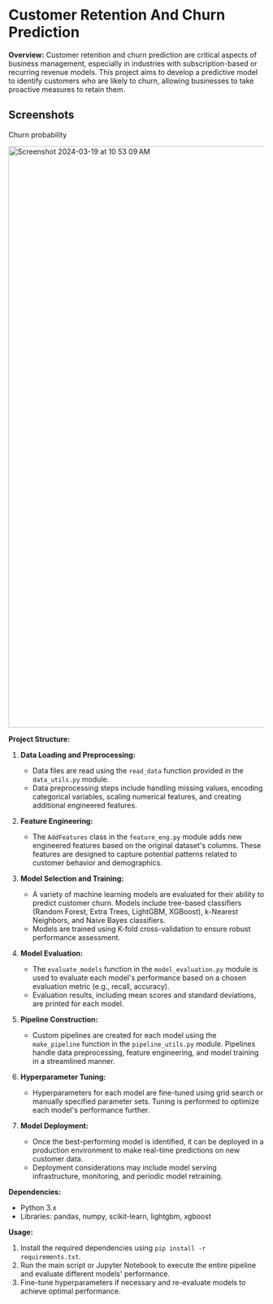 # Customer Retention And Churn Prediction

**Overview:**
Customer retention and churn prediction are critical aspects of business management, especially in industries with subscription-based or recurring revenue models. This project aims to develop a predictive model to identify customers who are likely to churn, allowing businesses to take proactive measures to retain them.

## Screenshots
Churn probability

<img width="1143" alt="Screenshot 2024-03-19 at 10 53 09 AM" src="https://github.com/ameyagidh/CustomerRetentionAndChurnPrediction/assets/65457905/b5b3f056-9a58-4d7a-8154-1bb50fdce47e">

**Project Structure:**
1. **Data Loading and Preprocessing:** 
   - Data files are read using the `read_data` function provided in the `data_utils.py` module.
   - Data preprocessing steps include handling missing values, encoding categorical variables, scaling numerical features, and creating additional engineered features.

2. **Feature Engineering:**
   - The `AddFeatures` class in the `feature_eng.py` module adds new engineered features based on the original dataset's columns. These features are designed to capture potential patterns related to customer behavior and demographics.

3. **Model Selection and Training:**
   - A variety of machine learning models are evaluated for their ability to predict customer churn. Models include tree-based classifiers (Random Forest, Extra Trees, LightGBM, XGBoost), k-Nearest Neighbors, and Naive Bayes classifiers.
   - Models are trained using K-fold cross-validation to ensure robust performance assessment.

4. **Model Evaluation:**
   - The `evaluate_models` function in the `model_evaluation.py` module is used to evaluate each model's performance based on a chosen evaluation metric (e.g., recall, accuracy).
   - Evaluation results, including mean scores and standard deviations, are printed for each model.

5. **Pipeline Construction:**
   - Custom pipelines are created for each model using the `make_pipeline` function in the `pipeline_utils.py` module. Pipelines handle data preprocessing, feature engineering, and model training in a streamlined manner.

6. **Hyperparameter Tuning:**
   - Hyperparameters for each model are fine-tuned using grid search or manually specified parameter sets. Tuning is performed to optimize each model's performance further.

7. **Model Deployment:**
   - Once the best-performing model is identified, it can be deployed in a production environment to make real-time predictions on new customer data.
   - Deployment considerations may include model serving infrastructure, monitoring, and periodic model retraining.

**Dependencies:**
- Python 3.x
- Libraries: pandas, numpy, scikit-learn, lightgbm, xgboost

**Usage:**
1. Install the required dependencies using `pip install -r requirements.txt`.
2. Run the main script or Jupyter Notebook to execute the entire pipeline and evaluate different models' performance.
3. Fine-tune hyperparameters if necessary and re-evaluate models to achieve optimal performance.

